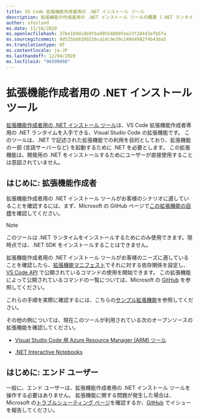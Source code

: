 ```yaml
---
title: VS Code 拡張機能作成者用の .NET インストール ツール
description: 拡張機能の作成者用の .NET インストール ツールの概要 (.NET ランタイムをインストールするための Visual Studio Code 拡張機能)。
author: sfoslund
ms.date: 11/18/2020
ms.openlocfilehash: 37be1b9dcdb9fba99554800fea23f28443efb5fa
ms.sourcegitcommit: 9d525bb8109216ca1dc9e39c149d4902f4b43da5
ms.translationtype: HT
ms.contentlocale: ja-JP
ms.lasthandoff: 12/04/2020
ms.locfileid: "96599898"
---
```

# <a name="net-install-tool-for-extension-authors"></a>拡張機能作成者用の .NET インストール ツール

[拡張機能作成者用の .NET インストール ツール](https://github.com/dotnet/vscode-dotnet-runtime)は、VS Code 拡張機能作成者専用の .NET ランタイムを入手できる、Visual Studio Code の拡張機能です。 このツールは、.NET で記述された拡張機能での利用を目的としており、拡張機能の一部 (言語サーバーなど) を起動するために .NET を必要とします。 この拡張機能は、開発用の .NET をインストールするためにユーザーが直接使用することは意図されていません。

## <a name="getting-started-extension-authors"></a>はじめに: 拡張機能作成者

拡張機能作成者用の .NET インストール ツールがお客様のシナリオに適していることを確認するには、まず、Microsoft の GitHub ページで[この拡張機能の目標](https://github.com/dotnet/vscode-dotnet-runtime#goals-acquiring-net-core-for-extensions)を確認してください。

> [!NOTE]
> このツールは .NET ランタイムをインストールするためにのみ使用できます。現時点では、.NET SDK をインストールすることはできません。

拡張機能作成者用の .NET インストール ツールがお客様のニーズに適していることを確認したら、[拡張機能マニフェスト](https://code.visualstudio.com/api/references/extension-manifest)でそれに対する依存関係を設定し、[VS Code API](https://code.visualstudio.com/api/extension-guides/command#programmatically-executing-a-command) で公開されているコマンドの使用を開始できます。 この拡張機能によって公開されているコマンドの一覧については、Microsoft の [GitHub](https://github.com/dotnet/vscode-dotnet-runtime/blob/master/Documentation/commands.md) を参照してください。

これらの手順を実際に確認するには、こちらの[サンプル拡張機能](https://github.com/dotnet/vscode-dotnet-runtime/tree/master/sample)を参照してください。

その他の例については、現在このツールが利用されている次のオープンソースの拡張機能を確認してください。

- [Visual Studio Code 用 Azure Resource Manager (ARM) ツール](https://github.com/microsoft/vscode-azurearmtools)

- [.NET Interactive Notebooks](https://github.com/dotnet/interactive/tree/main/src/dotnet-interactive-vscode)

## <a name="getting-started-end-users"></a>はじめに: エンド ユーザー

一般に、エンド ユーザーは、拡張機能作成者用の .NET インストール ツールを操作する必要はありません。 拡張機能に関する問題が発生した場合は、Microsoft の[トラブルシューティング ページ](https://github.com/dotnet/vscode-dotnet-runtime/blob/master/Documentation/troubleshooting.md)を確認するか、[GitHub](https://github.com/dotnet/vscode-dotnet-runtime/issues) でイシューを報告してください。
